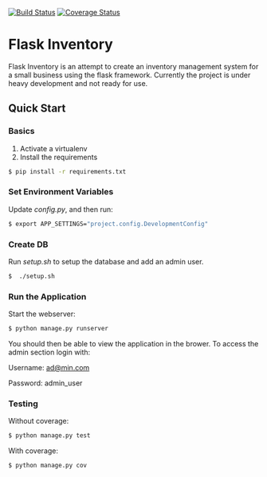 [![Build Status](https://travis-ci.org/paris3200/flask-inventory.svg)](https://travis-ci.org/paris3200/flask-inventory) [![Coverage Status](https://coveralls.io/repos/paris3200/flask-inventory/badge.svg?branch=master&service=github)](https://coveralls.io/github/paris3200/flask-inventory?branch=master)

# Flask Inventory

Flask Inventory is an attempt to create an inventory management system for
a small business using the flask framework.  Currently the project is under heavy
development and not ready for use.    



## Quick Start

### Basics

1. Activate a virtualenv
1. Install the requirements
```sh
$ pip install -r requirements.txt
```

### Set Environment Variables

Update *config.py*, and then run:

```sh
$ export APP_SETTINGS="project.config.DevelopmentConfig"
```

### Create DB

Run _setup.sh_ to setup the database and add an admin user.  

```sh
$  ./setup.sh
```

### Run the Application

Start the webserver:

```sh
$ python manage.py runserver
```

You should then be able to view the application in the brower.  To access the admin section login with:

Username: ad@min.com

Password: admin_user

### Testing

Without coverage:

```sh
$ python manage.py test
```

With coverage:

```sh
$ python manage.py cov
```
